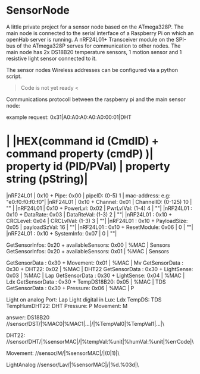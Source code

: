 # SensorNode
A little private project for a sensor node based on the ATmega328P.
The main node is connected to the serial interface of a Raspberry Pi on which an openHab server is running.
A nRF24L01+ Transceiver module on the SPI-bus of the ATmega328P serves for communication to other nodes.
The main node has 2x DS18B20 temperature sensors, 1 motion sensor and 1 resistive light sensor connected to it.

The sensor nodes Wireless addresses can be configured via a python script.

> Code is not yet ready <

Communications protocoll between the raspberry pi and the main sensor node:


example request:
0x31|A0:A0:A0:A0:A0:00:01|DHT 

| |HEX(command id (CmdID) + command property (cmdP) )| property id (PID/PVal) | property string (pString)|
=========================================================================================================
|nRF24L01 | 0x10 + Pipe: 0x00 | pipeID: (0-5)  1 | mac-address: e.g: "e0:f0:f0:f0:f0"|
|nRF24L01 | 0x10 + Channel: 0x01  | ChannelID: (0-125)  10 | "" |
|nRF24L01 | 0x10 + PowerLvl: 0x02 | PwrLvlVal: (1-4)  4 | ""|
|nRF24L01 : 0x10 + DataRate: 0x03 | DataRteVal: (1-3) 2 | ""|
|nRF24L01 : 0x10 + CRCLevel: 0x04 | CRCLvlVal: (1-3)  3 | ""|
|nRF24L01 : 0x10 + PayloadSize: 0x05 | payloadSzVal: 16 | ""|
|nRF24L01 : 0x10 + ResetModule: 0x06 | 0 | ""|
|nRF24L01 : 0x10 + SystemInfo: 0x07 | 0 | ""|

GetSensorInfos: 0x20 + availableSensors: 0x00 | %MAC | Sensors
GetSensorInfos: 0x20 + availableSensors: 0x01 | %MAC | Sensors

GetSensorData : 0x30 + Movement: 0x01 | %MAC | Mv
GetSensorData : 0x30 + DHT22: 0x02 | %MAC | DHT22
GetSensorData : 0x30 + LightSense: 0x03 | %MAC | Lap
GetSensorData : 0x30 + LightSense: 0x04 | %MAC | Ldx
GetSensorData : 0x30 + TempDS18B20: 0x05 | %MAC | TDS
GetSensorData : 0x30 + Pressure: 0x06 | %MAC | P


Light on analog Port: Lap
Light digital in Lux: Ldx
TempDS: TDS
TempHumDHT22: DHT
Pressure: P
Movement: M


answer:
DS18B20
//sensor/DST/|%MAC0|%MAC1|...|/|%TempVal0|%TempVal1|...|\\

DHT22:
//sensor/DHT/|%sensorMAC|/|%tempVal:%unit|%humVal:%unit|%errCode|\\

Movement:
//sensor/M/|%sensorMAC|/|(0|1)|\\

LightAnalog
//sensor/Lav/|%sensorMAC|/|%d.%03d|\\






